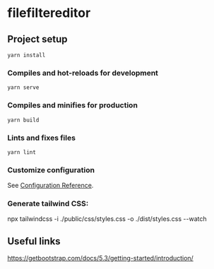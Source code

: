 # filefiltereditor

## Project setup
```
yarn install
```

### Compiles and hot-reloads for development
```
yarn serve
```

### Compiles and minifies for production
```
yarn build
```

### Lints and fixes files
```
yarn lint
```

### Customize configuration
See [Configuration Reference](https://cli.vuejs.org/config/).


### Generate tailwind CSS:
npx tailwindcss -i ./public/css/styles.css -o ./dist/styles.css --watch

## Useful links
https://getbootstrap.com/docs/5.3/getting-started/introduction/